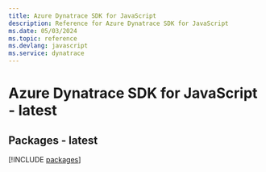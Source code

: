 ```yaml
---
title: Azure Dynatrace SDK for JavaScript
description: Reference for Azure Dynatrace SDK for JavaScript
ms.date: 05/03/2024
ms.topic: reference
ms.devlang: javascript
ms.service: dynatrace
---
```

# Azure Dynatrace SDK for JavaScript - latest
## Packages - latest
[!INCLUDE [packages](dynatrace-index.md)]
